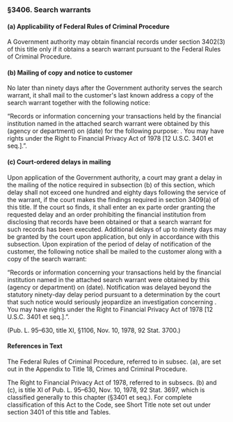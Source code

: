 ### §3406. Search warrants ###

#### (a) Applicability of Federal Rules of Criminal Procedure ####

A Government authority may obtain financial records under section 3402(3) of this title only if it obtains a search warrant pursuant to the Federal Rules of Criminal Procedure.

#### (b) Mailing of copy and notice to customer ####

No later than ninety days after the Government authority serves the search warrant, it shall mail to the customer's last known address a copy of the search warrant together with the following notice:

“Records or information concerning your transactions held by the financial institution named in the attached search warrant were obtained by this (agency or department) on (date) for the following purpose: . You may have rights under the Right to Financial Privacy Act of 1978 [12 U.S.C. 3401 et seq.].”.

#### (c) Court-ordered delays in mailing ####

Upon application of the Government authority, a court may grant a delay in the mailing of the notice required in subsection (b) of this section, which delay shall not exceed one hundred and eighty days following the service of the warrant, if the court makes the findings required in section 3409(a) of this title. If the court so finds, it shall enter an ex parte order granting the requested delay and an order prohibiting the financial institution from disclosing that records have been obtained or that a search warrant for such records has been executed. Additional delays of up to ninety days may be granted by the court upon application, but only in accordance with this subsection. Upon expiration of the period of delay of notification of the customer, the following notice shall be mailed to the customer along with a copy of the search warrant:

“Records or information concerning your transactions held by the financial institution named in the attached search warrant were obtained by this (agency or department) on (date). Notification was delayed beyond the statutory ninety-day delay period pursuant to a determination by the court that such notice would seriously jeopardize an investigation concerning . You may have rights under the Right to Financial Privacy Act of 1978 [12 U.S.C. 3401 et seq.].”.

(Pub. L. 95–630, title XI, §1106, Nov. 10, 1978, 92 Stat. 3700.)

#### References in Text ####

The Federal Rules of Criminal Procedure, referred to in subsec. (a), are set out in the Appendix to Title 18, Crimes and Criminal Procedure.

The Right to Financial Privacy Act of 1978, referred to in subsecs. (b) and (c), is title XI of Pub. L. 95–630, Nov. 10, 1978, 92 Stat. 3697, which is classified generally to this chapter (§3401 et seq.). For complete classification of this Act to the Code, see Short Title note set out under section 3401 of this title and Tables.